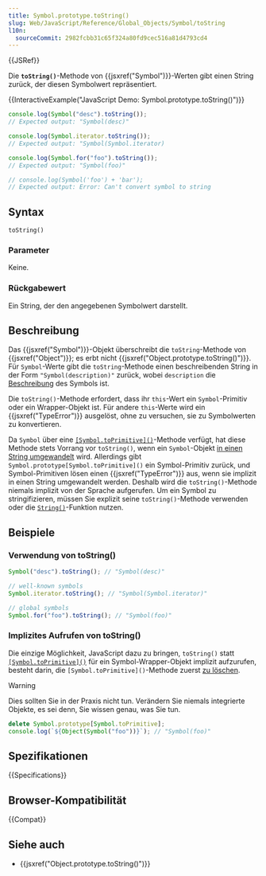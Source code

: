 ```yaml
---
title: Symbol.prototype.toString()
slug: Web/JavaScript/Reference/Global_Objects/Symbol/toString
l10n:
  sourceCommit: 2982fcbb31c65f324a80fd9cec516a81d4793cd4
---
```


{{JSRef}}

Die **`toString()`**-Methode von {{jsxref("Symbol")}}-Werten gibt einen String zurück, der diesen Symbolwert repräsentiert.

{{InteractiveExample("JavaScript Demo: Symbol.prototype.toString()")}}

```js interactive-example
console.log(Symbol("desc").toString());
// Expected output: "Symbol(desc)"

console.log(Symbol.iterator.toString());
// Expected output: "Symbol(Symbol.iterator)

console.log(Symbol.for("foo").toString());
// Expected output: "Symbol(foo)"

// console.log(Symbol('foo') + 'bar');
// Expected output: Error: Can't convert symbol to string
```

## Syntax

```js-nolint
toString()
```

### Parameter

Keine.

### Rückgabewert

Ein String, der den angegebenen Symbolwert darstellt.

## Beschreibung

Das {{jsxref("Symbol")}}-Objekt überschreibt die `toString`-Methode von {{jsxref("Object")}}; es erbt nicht {{jsxref("Object.prototype.toString()")}}. Für `Symbol`-Werte gibt die `toString`-Methode einen beschreibenden String in der Form `"Symbol(description)"` zurück, wobei `description` die [Beschreibung](/de/docs/Web/JavaScript/Reference/Global_Objects/Symbol/description) des Symbols ist.

Die `toString()`-Methode erfordert, dass ihr `this`-Wert ein `Symbol`-Primitiv oder ein Wrapper-Objekt ist. Für andere `this`-Werte wird ein {{jsxref("TypeError")}} ausgelöst, ohne zu versuchen, sie zu Symbolwerten zu konvertieren.

Da `Symbol` über eine [`[Symbol.toPrimitive]()`](/de/docs/Web/JavaScript/Reference/Global_Objects/Symbol/Symbol.toPrimitive)-Methode verfügt, hat diese Methode stets Vorrang vor `toString()`, wenn ein `Symbol`-Objekt [in einen String umgewandelt](/de/docs/Web/JavaScript/Reference/Global_Objects/String#string_coercion) wird. Allerdings gibt `Symbol.prototype[Symbol.toPrimitive]()` ein Symbol-Primitiv zurück, und Symbol-Primitiven lösen einen {{jsxref("TypeError")}} aus, wenn sie implizit in einen String umgewandelt werden. Deshalb wird die `toString()`-Methode niemals implizit von der Sprache aufgerufen. Um ein Symbol zu stringifizieren, müssen Sie explizit seine `toString()`-Methode verwenden oder die [`String()`](/de/docs/Web/JavaScript/Reference/Global_Objects/String/String#using_string_to_stringify_a_symbol)-Funktion nutzen.

## Beispiele

### Verwendung von toString()

```js
Symbol("desc").toString(); // "Symbol(desc)"

// well-known symbols
Symbol.iterator.toString(); // "Symbol(Symbol.iterator)"

// global symbols
Symbol.for("foo").toString(); // "Symbol(foo)"
```

### Implizites Aufrufen von toString()

Die einzige Möglichkeit, JavaScript dazu zu bringen, `toString()` statt [`[Symbol.toPrimitive]()`](/de/docs/Web/JavaScript/Reference/Global_Objects/Symbol/Symbol.toPrimitive) für ein Symbol-Wrapper-Objekt implizit aufzurufen, besteht darin, die `[Symbol.toPrimitive]()`-Methode zuerst [zu löschen](/de/docs/Web/JavaScript/Reference/Operators/delete).

> [!WARNING]
> Dies sollten Sie in der Praxis nicht tun. Verändern Sie niemals integrierte Objekte, es sei denn, Sie wissen genau, was Sie tun.

```js
delete Symbol.prototype[Symbol.toPrimitive];
console.log(`${Object(Symbol("foo"))}`); // "Symbol(foo)"
```

## Spezifikationen

{{Specifications}}

## Browser-Kompatibilität

{{Compat}}

## Siehe auch

- {{jsxref("Object.prototype.toString()")}}
